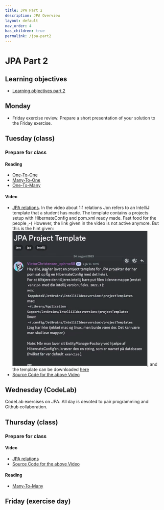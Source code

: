 ```yaml
---
title: JPA Part 2
description: JPA Overview
layout: default
nav_order: 4
has_children: true
permalink: /jpa-part2
---
```


# JPA Part 2

## Learning objectives

- [Learning objectives part 2](./learning-objectives-part2)

## Monday

- Friday exercise review. Prepare a short presentation of your solution to the Friday exercise.

## Tuesday (class)

### Prepare for class

#### Reading

- [One-To-One](https://www.logicbig.com/tutorials/java-ee-tutorial/jpa/one-to-one.html)
- [Many-To-One](https://www.logicbig.com/tutorials/java-ee-tutorial/jpa/many-to-one.html)
- [One-To-Many](https://www.logicbig.com/tutorials/java-ee-tutorial/jpa/one-to-many.html)

#### Video

- [JPA relations](https://cphbusiness.cloud.panopto.eu/Panopto/Pages/Sessions/List.aspx#folderID=%226c569295-f604-4241-89e8-b06900ed8d21%22). In the video about 1:1 relations Jon
refers to an IntelliJ template that a student has made. The template contains a projects setup with HibernateConfig and pom.xml ready made. Fast food for the people ;-) However, the link given in the video is not active anymore. But this is the hint given: ![Hint](./images/intellij_template_location.png), and the template can be downloaded [here](./download/JPA_StartCode.zip)
- [Source Code for the above Video](https://github.com/jonbertelsen/dolphin_fall2023)

## Wednesday (CodeLab)

CodeLab exercises on JPA. All day is devoted to pair programming and Github collaboration.

## Thursday (class)

### Prepare for class

#### Video

- [JPA relations](https://cphbusiness.cloud.panopto.eu/Panopto/Pages/Sessions/List.aspx#folderID=%226c569295-f604-4241-89e8-b06900ed8d21%22)
- [Source Code for the above Video](https://github.com/jonbertelsen/dolphin_fall2023)

#### Reading

- [Many-To-Many](https://www.logicbig.com/tutorials/java-ee-tutorial/jpa/many-to-many.html)

## Friday (exercise day)
